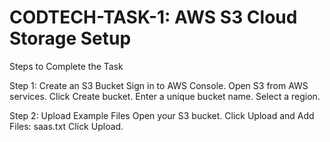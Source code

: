 # CODTECH-TASK-1: AWS S3 Cloud Storage Setup

Steps to Complete the Task

Step 1: Create an S3 Bucket
Sign in to AWS Console.
Open S3 from AWS services.
Click Create bucket.
Enter a unique bucket name.
Select a region.

Step 2: Upload Example Files
Open your S3 bucket.
Click Upload and Add Files:
  saas.txt
Click Upload.
